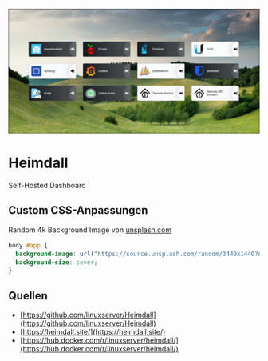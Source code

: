 <p align="center">
<a href="https://github.com/linuxserver/Heimdall"><img src="media/my-dashboard.png" width="850" alt="heimdal"></a><br/>
</p>

# Heimdall
Self-Hosted Dashboard

## Custom CSS-Anpassungen

Random 4k Background Image von [unsplash.com](https://www.unsplash.com)

``` css
body #app {
  background-image: url("https://source.unsplash.com/random/3440x1440?nature");
  background-size: cover;
}
```

## Quellen

* [https://github.com/linuxserver/Heimdall](https://github.com/linuxserver/Heimdall)
* [https://heimdall.site/](https://heimdall.site/)
* [https://hub.docker.com/r/linuxserver/heimdall/](https://hub.docker.com/r/linuxserver/heimdall/)